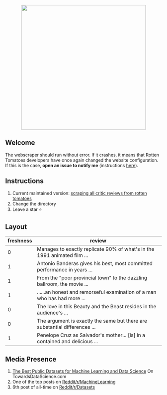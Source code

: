 <p align="center">
<img src=https://mma.prnewswire.com/media/736268/Rotten_Tomatoes_Logo.jpg width=400 align='center' img>
</p>

## Welcome
The webscraper should run without error. If it crashes, it means that Rotten Tomatoes developers have once again changed the website configuration. If this is the case, __open an issue to notify me__ (instructions [here](https://help.github.com/en/github/managing-your-work-on-github/creating-an-issue)).
## Instructions
1. Current maintained version: [scraping all critic reviews from rotten tomatoes](https://github.com/nicolas-gervais/6-607-Algorithms-for-Big-Data-Analysis/blob/master/scraping%20all%20critic%20reviews%20from%20rotten%20tomatoes)
2. Change the directory
3. Leave a star :star:
## Layout
| freshness	| review |
| ---- | --- |
| 0	| Manages to exactly replicate 90% of what's in the 1991 animated film ... |
| 1	| Antonio Banderas gives his best, most committed performance in years ... | 
| 1	| From the "poor provincial town" to the dazzling ballroom, the movie ... |
| 1	| ......an honest and remorseful examination of a man who has had more ... | 
| 0	| The love in this Beauty and the Beast resides in the audience's ... |
| 0	| The argument is exactly the same but there are substantial differences ... |
| 1	| Penelope Cruz as Salvador's mother... [is] in a contained and delicious ... |
## Media Presence
1. [The Best Public Datasets for Machine Learning and Data Science](https://medium.com/towards-artificial-intelligence/the-50-best-public-datasets-for-machine-learning-d80e9f030279) On TowardsDataScience.com
2. One of the top posts on [Reddit/r/MachineLearning](https://www.reddit.com/r/MachineLearning/comments/b5idqk/p_dataset_480000_rotten_tomatoes_reviews_for_nlp/)
3. 6th post of all-time on [Reddit/r/Datasets](https://www.reddit.com/r/datasets/comments/b4yy6p/480000_rotten_tomato_critic_reviews/)
